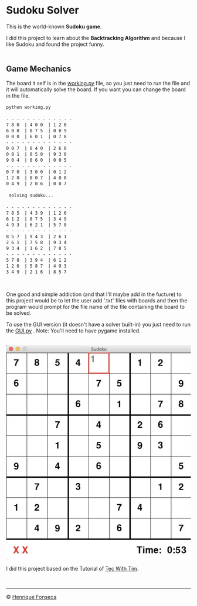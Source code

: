 # Sudoku Solver

This is the world-known **Sudoku game**.  <br> 

I did this project to learn about the **Backtracking Algorithm** and because I like Sudoku and found the project funny.
<br>
<br>


## Game Mechanics

The board it self is in the [working.py](https://github.com/henrique-efonseca/Portfolio/blob/master/Sudoku/working.py) file, so you just need to run the file and it will automatically solve the board. If you want you can change the board in the file.

```
python working.py

- - - - - - - - - - - - - 
7 8 0  | 4 0 0  | 1 2 0
6 0 0  | 0 7 5  | 0 0 9
0 0 0  | 6 0 1  | 0 7 8
- - - - - - - - - - - - - 
0 0 7  | 0 4 0  | 2 6 0
0 0 1  | 0 5 0  | 9 3 0
9 0 4  | 0 6 0  | 0 0 5
- - - - - - - - - - - - - 
0 7 0  | 3 0 0  | 0 1 2
1 2 0  | 0 0 7  | 4 0 0
0 4 9  | 2 0 6  | 0 0 7

 solving sudoku... 

- - - - - - - - - - - - - 
7 8 5  | 4 3 9  | 1 2 6
6 1 2  | 8 7 5  | 3 4 9
4 9 3  | 6 2 1  | 5 7 8
- - - - - - - - - - - - - 
8 5 7  | 9 4 3  | 2 6 1
2 6 1  | 7 5 8  | 9 3 4
9 3 4  | 1 6 2  | 7 8 5
- - - - - - - - - - - - - 
5 7 8  | 3 9 4  | 6 1 2
1 2 6  | 5 8 7  | 4 9 3
3 4 9  | 2 1 6  | 8 5 7

```
<br>


One good and simple addiction (and that I'll maybe add in the fucture) to this project would be to let the user add '.txt' files with boards and then the program would prompt for the file name of the file containing the board to be solved.
<br>

To use the GUI version (it doesn't have a solver built-in) you just need to run the [GUI.py](https://github.com/henrique-efonseca/Portfolio/blob/master/Sudoku/GUI.py) .
Note: You'll need to have pygame installed.
<br>
<br>

![Game](https://github.com/henrique-efonseca/Portfolio/blob/master/Sudoku/sudoku_gui.jpeg)
<br>

I did this project based on the Tutorial of [Tec With Tim](https://techwithtim.net/tutorials/python-programming/sudoku-solver-backtracking/).


<br>


---

© [Henrique Fonseca](https://github.com/henrique-efonseca)
